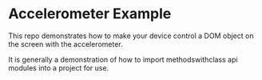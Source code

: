 # Accelerometer Example


This repo demonstrates how to make your device control a DOM object on the screen with the accelerometer.

It is generally a demonstration of how to import methodswithclass api modules into a project for use.


